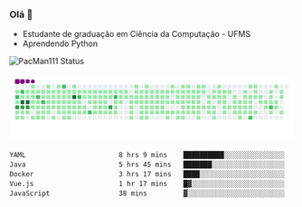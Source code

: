 ### Olá 👋

- Estudante de graduação em Ciência da Computação - UFMS
- Aprendendo Python

![PacMan111 Status](https://github-readme-stats.vercel.app/api?username=pacman111&show_icons=true&theme=gruvbox)
<!--[![Top Linguagens](https://github-readme-stats.vercel.app/api/top-langs/?username=pacman111&layout=compact)](https://github.com/anuraghazra/github-readme-stats) 
-->

![snake gif](https://github.com/PacMan111/PacMan111/blob/output/github-contribution-grid-snake.gif)

<!--START_SECTION:waka-->

```txt
YAML                       8 hrs 9 mins    ██████████░░░░░░░░░░░░░░░   40.39 %
Java                       5 hrs 45 mins   ███████░░░░░░░░░░░░░░░░░░   28.49 %
Docker                     3 hrs 17 mins   ████░░░░░░░░░░░░░░░░░░░░░   16.26 %
Vue.js                     1 hr 17 mins    █▓░░░░░░░░░░░░░░░░░░░░░░░   06.37 %
JavaScript                 38 mins         ▓░░░░░░░░░░░░░░░░░░░░░░░░   03.17 %
```

<!--END_SECTION:waka-->
